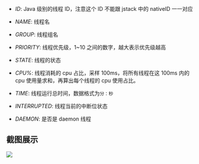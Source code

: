 - _ID_: Java 级别的线程 ID，注意这个 ID 不能跟 jstack 中的 nativeID 一一对应

- _NAME_: 线程名

- _GROUP_: 线程组名

- _PRIORITY_: 线程优先级，1~10 之间的数字，越大表示优先级越高

- _STATE_: 线程的状态

- _CPU%_: 线程消耗的 cpu 占比，采样 100ms，将所有线程在这 100ms 内的 cpu 使用量求和，再算出每个线程的 cpu 使用占比。

- _TIME_: 线程运行总时间，数据格式为`分：秒`

- _INTERRUPTED_: 线程当前的中断位状态

- _DAEMON_: 是否是 daemon 线程

## 截图展示

![](https://arthas.aliyun.com/doc/_images/dashboard.png)
